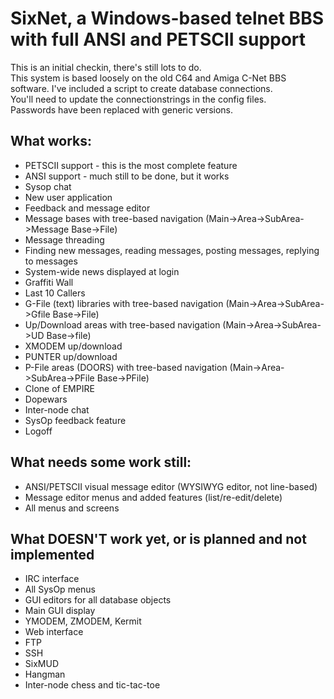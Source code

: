 # SixNet, a Windows-based telnet BBS with full ANSI and PETSCII support

This is an initial checkin, there's still lots to do.  
This system is based loosely on the old C64 and Amiga C-Net BBS software.
I've included a script to create database connections.  
You'll need to update the connectionstrings in the config files.  
Passwords have been replaced with generic versions.

## What works:

* PETSCII support - this is the most complete feature
* ANSI support - much still to be done, but it works
* Sysop chat
* New user application
* Feedback and message editor
* Message bases with tree-based navigation (Main->Area->SubArea->Message Base->File)
* Message threading
* Finding new messages, reading messages, posting messages, replying to messages
* System-wide news displayed at login
* Graffiti Wall
* Last 10 Callers 
* G-File (text) libraries with tree-based navigation (Main->Area->SubArea->Gfile Base->File)
* Up/Download areas with tree-based navigation (Main->Area->SubArea->UD Base->file)
* XMODEM up/download
* PUNTER up/download
* P-File areas (DOORS) with tree-based navigation (Main->Area->SubArea->PFile Base->PFile)
* Clone of EMPIRE
* Dopewars
* Inter-node chat
* SysOp feedback feature
* Logoff

## What needs some work still:
* ANSI/PETSCII visual message editor (WYSIWYG editor, not line-based)
* Message editor menus and added features (list/re-edit/delete)
* All menus and screens

## What DOESN'T work yet, or is planned and not implemented
* IRC interface
* All SysOp menus
* GUI editors for all database objects
* Main GUI display
* YMODEM, ZMODEM, Kermit
* Web interface
* FTP
* SSH
* SixMUD
* Hangman
* Inter-node chess and tic-tac-toe


